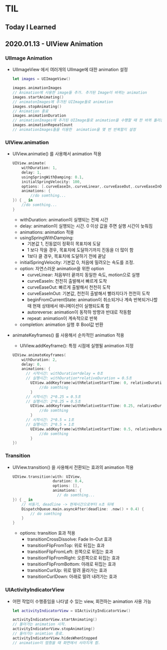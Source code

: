 # TIL
## Today I Learned

## 2020.01.13 - UIView Animation



### UIImage Animation
- UIImageView 에서 여러개의 UIImage에 대한 animation 설정

  ```swift
  let images = UIImageView()
  
  images.animationImages
  // Animation에 사용한 image들 추가. 추가된 Image이 바뀌는 animation
  images.startAnimating()
  // animatonImages에 추가된 UIImage들로 animation
  images.stopAnimating()
  // Animation 종료
  images.animationDuration
  // animationImages에 추가된 UIImage들로 animation을 수행할 때 한 바퀴 돌리는데 걸리는 시간 설정
  images.animationRepeatCount
  // animationImages들을 이용한  animation을 몇 번 반복할지 설정
  
  ```

  

### UIView.animation

- UIView.animatie() 를 사용해서 animation 적용

  ```swift
  UIView.animate(
      withDuration: 1,
      delay: 1,
      usingSpringWithDamping: 0.1,
      initialSpringVelocity: 100,
      options: [.curveEaseIn,.curveLinear,.curveEaseOut,.curveEaseInOut, .beginFromCurrentState, .autoreverse, .repeat],
      animations: {
          //do somthing...
  }) { _ in
      //do somthing...
  }
  
  ```

  - withDuration: animation이 실행되는 전체 시간
  - delay: animation이 실행되는 시간. 0 이상 값을 주면 실행 시간이 늦춰짐
  - animations: animation 적용
  - usingSpringWithDamping: 
    - 기본값 1, 진동없이 정확히 목표치에 도달
    - 1 보다 작을 경우, 목표치에 도달하기까지 진동을 더 많이 함
    - 1보다 클 경우, 목표치에 도달하기 전에 끝남
  - initialSpringVelocity: 기본값 0, 처음에 밀려오는 속도를 조정.
  - option: 자연스러운 animation을 위한 option 
    - curveLinear: 처음부터 끝까지 동일한 속도, motion으로 실행
    - curveEaseIn: 천천히 출발해서 빠르게 도착
    - curveEaseOut: 빠르게 출발해서 천천히 도착
    - curveEaseInOut: 기본값, 천천히 출발해서 빨라지다가 천천히 도착
    - beginFromCurrentState: animation이 취소되거나 계속 반복되거나할 때 현재 상태에서 애니메이션이 실행되도록 함
    - autoreverse: animation이 동작하 방향과 반대로 작동함
    - repeat: animation이 계속적으로 반복
  - completion: animation 실행 후 Bool값 반환

  

- animateKeyframes() 를 사용해서 순차적인 animation 적용

  - UIView.addKeyframe(): 특정 시점에 실행될 animation 지정

  ```swift
  UIView.animateKeyframes(
      withDuration: 2,
      delay: 0,
      animations: {
        // 시작시간: withDuration*delay = 0초
        // 실행시간: withDuration*relativeDuration = 0.5초
          UIView.addKeyframe(withRelativeStartTime: 0, relativeDuration: 0.25) {
              //do somthing
          }
        // 시작시간: 2*0.25 = 0.5초
        // 실행시간: 2*0.25 = 0.5초
          UIView.addKeyframe(withRelativeStartTime: 0.25, relativeDuration: 0.25) {
              //do somthing
          }
        // 시작시간: 2*0.5 = 1초
        // 실행시간: 2*0.5 = 1초
          UIView.addKeyframe(withRelativeStartTime: 0.5, relativeDuration: 0.5) {
              //do somthing
          }
  })
  ```




### Transition

- UIView.transition() 을 사용해서 전환되는 효과의 animation 적용

  ```swift
  UIView.transition(with: UIView,
                    duration: 0.4,
                    options: [],
                    animations: {
                      // do somthing...
  }) { _ in
      // 비동기, deadline -> 현재시간으로부터 n초 뒤에 
      DispatchQueue.main.asyncAfter(deadline: .now() + 0.4) {
          // do somthing
      }    
  }
  ```

  - options: transition 효과 적용
    - transitionCrossDissolve: Fade In-Out 효과
    - transitionFlipFromTop: 위로 뒤집는 효과
    - transitionFlipFromLeft: 왼쪽으로 뒤집는 효과
    - transitionFlipFromRight: 오른쪽으로 뒤집는 효과
    - transitionFlipFromBottom: 아래로 뒤집는 효과
    - transitionCurlUp: 위로 말려 올라가는 효과
    - transitionCurlDown: 아래로 말려 내려가는 효과


### UIActivityIndicatorView

- 어떤 작업이 수행중임을 나타낼 수 있는 view, 회전하는 animation 사용 가능
  ```swift
  let activityIndicatorView = UIActivityIndicatorView()
  
  activityIndicatorView.startAnimating()
  // 돌아가는 animation 시작.
  activityIndicatorView.stopAnimating()
  // 돌아가는 animtion 종료.
  activityIndicatorView.hidesWhenStopped
  // animation이 멈췄을 때 화면에서 사라지게 함.
  
  ```




